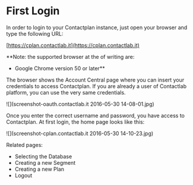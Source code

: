 # First Login

In order to login to your Contactplan instance, just open your browser and type the following URL:

[https://cplan.contactlab.it](https://cplan.contactlab.it)

**Note: the supported browser at the of writing are:
* Google Chrome version 50 or later**

The browser shows the Account Central page where you can insert your credentials to access Contactplan. If you are already a user of Contactlab platform, you can use the very same credentials.

![](screenshot-oauth.contactlab.it 2016-05-30 14-08-01.jpg)

Once you enter the correct username and password, you have access to Contactplan.
At first login, the home page looks like this: 

![](screenshot-cplan.contactlab.it 2016-05-30 14-10-23.jpg)


Related pages:
* Selecting the Database
* Creating a new Segment
* Creating a new Plan
* Logout







